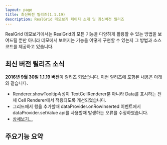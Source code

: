 ```yaml
---
layout: page
title: 최신버전 릴리즈(1.1.19)
description: RealGrid 데모보기 페이지 소개 및 최신버전 릴리즈
---
```


RealGrid 데모보기에서는 RealGrid의 모든 기능을 다양하게 활용할 수 있는 방법을 보여드릴 뿐만 아니라
데모에서 보여지는 기능을 어떻게 구현할 수 있는지 그 방법과 소스코드를 제공하고 있습니다.

<h2>최신 버전 릴리즈 소식</h2>

**2016년 9월 30일 1.1.19 버전**이 릴리즈 되었습니다. 이번 릴리즈에 포함된 내용은 아래와 같습니다.

- Renderer.showTooltip속성이 TextCellRenderer뿐 아니라 Data를 표시하는 전체 Cell Renderer에서 적용되도록 개선되었습니다.
- 그리드에서 행을 추가할때 dataProvider.onRowInserted 이벤트에서 dataProvider.setValue api를 사용할때 발생하는 오류를 수정하였습니다.
- <a href="#">상세보기...</a>

<h2>주요기능 요약</h2>
